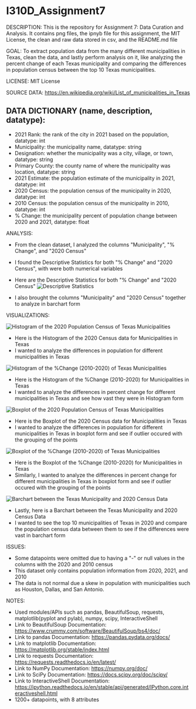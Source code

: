 # I310D_Assignment7
DESCRIPTION: This is the repository for Assignment 7: Data Curation and Analysis. It contains png files, the ipnyb file for this assignment, the MIT License, the clean and raw data stored in csv, and the README.md file

GOAL: To extract population data from the many different municipalities in Texas, clean the data, and lastly perform analysis on it, like analyzing the percent change of each Texas municipality and comparing the differences in population census between the top 10 Texas municipalities.

LICENSE: MIT License

SOURCE DATA: https://en.wikipedia.org/wiki/List_of_municipalities_in_Texas


DATA DICTIONARY (name, description, datatype):      
----------------------------------------------------------------------------------
- 2021 Rank: the rank of the city in 2021 based on the population, datatype: int
- Municipality: the municipality name, datatype: string
- Designation: whether the municipality was a city, village, or town, datatype: string
- Primary County: the county name of where the municipality was location, datatype: string
- 2021 Estimate: the population estimate of the municipality in 2021, datatype: int
- 2020 Census: the population census of the municipality in 2020, datatype: int
- 2010 Census: the population census of the municipality in 2010, datatype: int
- % Change: the municipality percent of population change between 2020 and 2021, datatype: float

ANALYSIS: 

- From the clean dataset, I analyzed the columns "Municipality", "% Change", and "2020 Census"
- I found the Descriptive Statistics for both "% Change" and "2020 Census", with were both numerical variables
- Here are the Descriptive Statistics for both "% Change" and "2020 Census"
![Descriptive Statistics](descriptiveStats.png)

- I also brought the columns "Municipality" and "2020 Census" together to analyze in barchart form


VISUALIZATIONS:

![Histogram of the 2020 Population Census of Texas Municipalities](Histogram_Census.png)
- Here is the Histogram of the 2020 Census data for Municipalities in Texas
- I wanted to analyze the differences in population for different municipalities in Texas 

![Histogram of the %Change (2010-2020) of Texas Municipalities](Histogram_Change.png)
- Here is the Histogram of the %Change (2010-2020) for Municipalities in Texas
- I wanted to analyze the differences in percent change for different municipalities in Texas and see how vast they were in Histogram form

![Boxplot of the 2020 Population Census of Texas Municipalities](Boxplot_Census.png)
- Here is the Boxplot of the 2020 Census data for Municipalities in Texas
- I wanted to analyze the differences in population for different municipalities in Texas in boxplot form and see if outlier occured with the grouping of the points 

![Boxplot of the %Change (2010-2020) of Texas Municipalities](Boxplot_Change.png)
- Here is the Boxplot of the %Change (2010-2020) for Municipalities in Texas
- Similarly, I wanted to analyze the differences in percent change for different municipalities in Texas in boxplot form and see if outlier occured with the grouping of the points 

![Barchart between the Texas Municipality and 2020 Census Data](Barchart.png)
- Lastly, here is a Barchart between the Texas Municipality and 2020 Census Data
- I wanted to see the top 10 municipalities of Texas in 2020 and compare the population census data between them to see if the differences were vast in barchart form


ISSUES:
- Some datapoints were omitted due to having a "-" or null values in the columns with the 2020 and 2010 census
- This dataset only contains population information from 2020, 2021, and 2010
- The data is not normal due a skew in population with municipalities such as Houston, Dallas, and San Antonio.

NOTES:
- Used modules/APIs such as pandas, BeautifulSoup, requests, matplotlib(pyplot and pylab), numpy, scipy, InteractiveShell
- Link to BeautifulSoup Documentation: https://www.crummy.com/software/BeautifulSoup/bs4/doc/
- Link to pandas Documentation: https://pandas.pydata.org/docs/
- Link to matplotlib Documentation: https://matplotlib.org/stable/index.html
- Link to requests Documentation: https://requests.readthedocs.io/en/latest/
- Link to NumPy Documentation: https://numpy.org/doc/
- Link to SciPy Documentation: https://docs.scipy.org/doc/scipy/
- Link to InteractiveShell Documentation: https://ipython.readthedocs.io/en/stable/api/generated/IPython.core.interactiveshell.html
- 1200+ datapoints, with 8 attributes